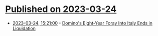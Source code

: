 # [Published on 2023-03-24](index.md)

* [2023-03-24, 15:21:00](https://slashdot.org/story/23/03/24/1436249/dominos-eight-year-foray-into-italy-ends-in-liquidation?utm_source=rss1.0mainlinkanon&utm_medium=feed) - [Domino's Eight-Year Foray Into Italy Ends in Liquidation](https://slashdot.org/story/23/03/24/1436249/dominos-eight-year-foray-into-italy-ends-in-liquidation?utm_source=rss1.0mainlinkanon&utm_medium=feed)
